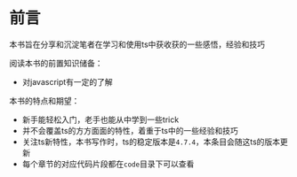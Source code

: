 # 前言

本书旨在分享和沉淀笔者在学习和使用ts中获收获的一些感悟，经验和技巧

阅读本书的前置知识储备：

 - 对javascript有一定的了解

本书的特点和期望：

 - 新手能轻松入门，老手也能从中学到一些trick
 - 并不会覆盖ts的方方面面的特性，着重于ts中的一些经验和技巧
 - 关注ts新特性，本书写作时，ts的稳定版本是`4.7.4`，本条目会随这ts的版本更新
 - 每个章节的对应代码片段都在`code`目录下可以查看

